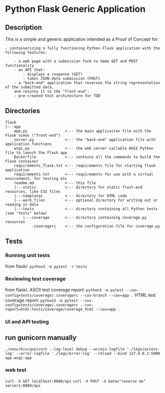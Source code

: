 # Python Flask Generic Application

## Description

This is a simple and generic application intended as a Proof of Concept for:

    - containerizing a fully functioning Python Flask application with the following features:

        - a web page with a submission form to demo GET and POST functionality
        - an API that:
            - displays a response (GET)
            - takes JSON data submission (POST)
        - a "back-end" application that reverses the string representation of the submitted data,
        and returns it to the "front-end".
        - pre-created test architecture for TDD

## Directories

```
flask
|---app
    app.py                 <--- the main applicaiton file with the Flask views ("front-end")
    server.py              <--- the "back-end" application file with application functions
    wsgi.py                <--- the web server callable WSGI Python file to launch the Flask app
    Dockerfile             <--- contains all the commands to build the Flask container
    requirements_flask.txt <--- requirements file for starting flask application
    requirements.txt       <--- requirements for use with a virtual environment, for testing etc
    readme.md              <--- this file
    |---static             <--- directory for static front-end resources, like CSS files
    |---templates          <--- directory for HTML code
    |---work_files         <--- optional directory for writing out or reading in data
    |---tests              <--- directory containing all Python tests (see "tests" below)
        |---coverage       <--- directory containing coverage.py resources
            .coveragerc    <--- the configuration file for coverage.py
```

## Tests

### Running unit tests

from flask/:
```python3 -m pytest -r tests```

### Reviewing test coverage

from flask/:
ASCII test coverage report:
```python3 -m pytest --cov-config=tests/coverage/.coveragerc --cov-branch --cov=app .```
HTML test coverage report:
```python3 -m pytest --cov-config=tests/coverage/.coveragerc --cov-report=html:tests/coverage/coverage_html --cov=app .```

### UI and API testing

## run gunicorn manually

```./venv/bin/gunicorn --log-level debug --access-logfile './logs/access-log' --error-logfile './logs/error-log' --reload --bind 127.0.0.1:5000 app.wsgi:app```

### web test

```curl -X GET localhost:8080/api```
```curl -X POST -d data="reverse me" server1:8080/api```
